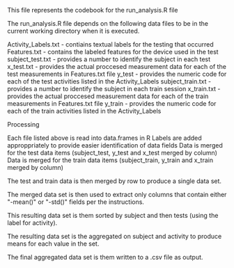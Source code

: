 This file represents the codebook for the run_analysis.R file

The run_analysis.R file depends on the following data files to be in the current working directory when it is executed.

Activity_Labels.txt - contiains textual labels for the testing that occurred
Features.txt - contains the labeled features for the device used in the test
subject_test.txt - provides a number to identify the subject in each test
x_test.txt - provides the actual proccesed measurement data for each of the test measurements in Features.txt file
y_test - provides the numeric code for each of the test activities listed in the Activity_Labels
subject_train.txt - provides a number to identify the subject in each train session
x_train.txt - provides the actual proccesed measurement data for each of the train measurements in Features.txt file
y_train - provides the numeric code for each of the train activities listed in the Activity_Labels

Processing

Each file listed above is read into data.frames in R
Labels are added approppriately to provide easier identification of data fields
Data is merged for the test data items (subject_test, y_test and x_test merged by column)
Data is merged for the train data items (subject_train, y_train and x_train merged by column)

The test and train data is then merged by row to produce a single data set.

The merged data set is then used to extract only columns that contain either "-mean()" or "-std()" fields per the instructions.

This resulting data set is them sorted by subject and then tests (using the label for activity).

The resulting data set is the aggregated on subject and activity to produce means for each value in the set.

The final aggregated data set is them written to a .csv file as output.
